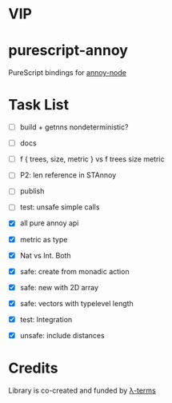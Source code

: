 # VIP


# purescript-annoy

PureScript bindings for [annoy-node](https://github.com/jimkang/annoy-node)


# Task List
- [ ] build + getnns nondeterministic?
- [ ] docs
- [ ] f { trees, size, metric } vs f trees size metric
- [ ] P2: len reference in STAnnoy
- [ ] publish
- [ ] test: unsafe simple calls
- [x] all pure annoy api
- [x] metric as type
- [x] Nat vs Int. Both
- [x] safe: create from monadic action
- [x] safe: new with 2D array
- [x] safe: vectors with typelevel length 
- [x] test: Integration
- [x] unsafe: include distances


# Credits

Library is co-created and funded by [λ-terms](https://github.com/lambdaterms/)

